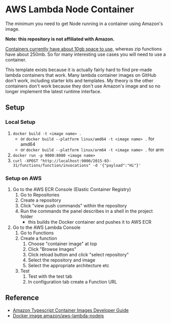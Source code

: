 # AWS Lambda Node Container

The minimum you need to get Node running in a container using Amazon's image.

**Note: this repository is not affiliated with Amazon.**

[Containers currently have about 10gb space to use,](https://docs.aws.amazon.com/lambda/latest/dg/gettingstarted-limits.html) whereas zip functions have about 250mb. So for many interesting use cases you will need to use a container.

This template exists because it is actually fairly hard to find pre-made lambda containers that work. Many lambda container images on GitHub don't work, including starter kits and templates. My theory is the other containers don't work because they don't use Amazon's image and so no longer implement the latest runtime interface.


## Setup

### Local Setup

1. `docker build -t <image name> .`
    - or `docker build --platform linux/amd64 -t <image name> .` for amd64
    - or `docker build --platform linux/arm64 -t <image name> .` for arm
2. `docker run -p 9000:8080 <image name>`
3. `curl -XPOST "http://localhost:9000/2015-03-31/functions/function/invocations" -d '{"payload":"Hi"}'`


### Setup on AWS

1. Go to the AWS ECR Console (Elastic Container Registry)
    1. Go to Repositories
    2. Create a repository
    3. Click "view push commands" within the repository
    4. Run the commands the panel describes in a shell in the project folder
        - this builds the Docker container and pushes it to AWS ECR
2. Go to the AWS Lambda Console
    1. Go to Functions
    2. Create a function
        1. Choose "container image" at top
        2. Click "Browse Images"
        3. Click reload button and click "select repository"
        4. Select the repository and image
        5. Select the appropriate architecture etc
    3. Test
        1. Test with the test tab
        2. In configuration tab create a Function URL


## Reference

- [Amazon Typescript Container Images Developer Guide](https://docs.aws.amazon.com/lambda/latest/dg/typescript-image.html)
- [Docker image amazon/aws-lambda-nodejs](https://hub.docker.com/r/amazon/aws-lambda-nodejs)

